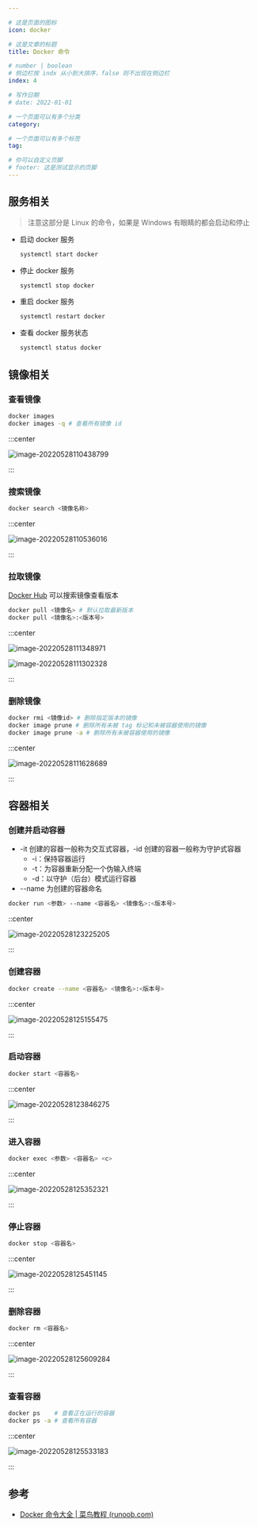 ```yaml
---

# 这是页面的图标
icon: docker

# 这是文章的标题
title: Docker 命令

# number | boolean
# 侧边栏按 indx 从小到大排序，false 则不出现在侧边栏
index: 4

# 写作日期
# date: 2022-01-01

# 一个页面可以有多个分类
category: 

# 一个页面可以有多个标签
tag: 

# 你可以自定义页脚
# footer: 这是测试显示的页脚
---
```




## 服务相关

> 注意这部分是 Linux 的命令，如果是 Windows 有眼睛的都会启动和停止

- 启动 docker 服务

  ```sh
  systemctl start docker
  ```

  

- 停止 docker 服务

  ```sh
  systemctl stop docker
  ```

  

- 重启 docker 服务

  ```sh
  systemctl restart docker
  ```

  

- 查看 docker 服务状态

  ```sh
  systemctl status docker
  ```



## 镜像相关



### 查看镜像

```sh
docker images
docker images -q # 查看所有镜像 id
```



:::center

![image-20220528110438799](./img/image-20220528110438799.png)

:::



### 搜索镜像

```sh
docker search <镜像名称>
```



:::center

![image-20220528110536016](./img/image-20220528110536016.png)

:::



### 拉取镜像

[Docker Hub](https://hub.docker.com/search?q=) 可以搜索镜像查看版本

```sh
docker pull <镜像名> # 默认拉取最新版本
docker pull <镜像名>:<版本号>
```



:::center

![image-20220528111348971](./img/image-20220528111348971.png)

![image-20220528111302328](./img/image-20220528111302328.png)

:::



### 删除镜像

```sh
docker rmi <镜像id> # 删除指定版本的镜像
docker image prune # 删除所有未被 tag 标记和未被容器使用的镜像
docker image prune -a # 删除所有未被容器使用的镜像
```



:::center

![image-20220528111628689](./img/image-20220528111628689.png)

:::



## 容器相关



### 创建并启动容器

- -it 创建的容器一般称为交互式容器，-id 创建的容器一般称为守护式容器
  - -i：保持容器运行
  - -t：为容器重新分配一个伪输入终端
  - -d：以守护（后台）模式运行容器
- --name 为创建的容器命名

```sh
docker run <参数> --name <容器名> <镜像名>:<版本号>
```



::center

![image-20220528123225205](./img/image-20220528123225205.png)

:::



### 创建容器

```sh
docker create --name <容器名> <镜像名>:<版本号>
```



:::center

![image-20220528125155475](./img/image-20220528125155475.png)

:::



### 启动容器

```sh
docker start <容器名>
```



:::center

![image-20220528123846275](./img/image-20220528123846275.png)

:::



### 进入容器

```sh
docker exec <参数> <容器名> <c>
```



:::center

![image-20220528125352321](./img/image-20220528125352321.png)

:::



### 停止容器

```sh
docker stop <容器名>
```



:::center

![image-20220528125451145](./img/image-20220528125451145.png)

:::



### 删除容器

```sh
docker rm <容器名>
```



:::center

![image-20220528125609284](./img/image-20220528125609284.png)

:::



### 查看容器

```sh
docker ps    # 查看正在运行的容器
docker ps -a # 查看所有容器
```



:::center

![image-20220528125533183](./img/image-20220528125533183.png)

:::







## 参考

- [Docker 命令大全 | 菜鸟教程 (runoob.com)](https://www.runoob.com/docker/docker-command-manual.html)
